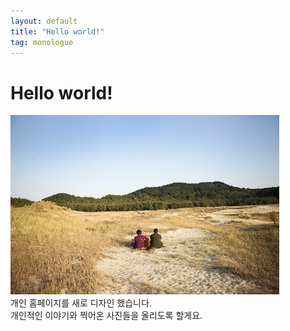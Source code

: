 ```yaml
---
layout: default
title: "Hello world!"
tag: monologue
---
```


# Hello world!  
![img](/assets/photo/monologue/20200716-1.jpg)  
개인 홈페이지를 새로 디자인 했습니다.  
개인적인 이야기와 찍어온 사진들을 올리도록 할게요.

